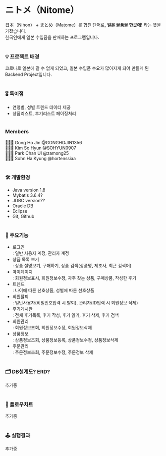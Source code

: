 <h1>ニトメ（Nitome）</h1>
日本（Nihon） + まとめ（Matome）를 합친 단어로, <strong><u>일본 물품을 한곳에!</u></strong> 라는 뜻을 가졌습니다.<br>
한국인에게 일본 수입품을 판매하는 프로그램입니다.<br><br>


### 💡 프로젝트 배경
코로나로 일본에 갈 수 없게 되었고, 일본 수입품 수요가 많아지게 되어 만들게 된 Backend Project입니다.<br><br>

### 🎖 특이점
- 연령별, 성별 트렌드 데이터 제공
- 상품리스트, 후기리스트 페이징처리<br><br>

### Members
🧑🏻‍💻 Gong Ho Jin @GONGHOJIN1356<br>
👩🏻‍💻 Kim So Hyun @SOHYUN0907<br>
🧑🏻‍💻 Park Chan Ul @zamong25<br>
👩🏻‍💻 Sohn Ha Kyung @hortenssiaa<br><br>

### 🛠 개발환경
- Java version 1.8
- Mybatis 3.6.4?
- JDBC version??
- Oracle DB
- Eclipse
- Git, Github<br><br>

### 📌 주요기능
- 로그인<br>
  : 일반 사용자 계정, 관리자 계정
- 상품 목록 보기<br>
  : 상품 설명보기, 구매하기, 상품 검색(상품명, 제조사, 최근 검색어)
- 마이페이지<br>
  : 회원정보표시, 회원정보수정, 자주 찾는 상품, 구매상품, 작성한 후기 
- 트렌드<br>
  : 나이에 따른 선호상품, 성별에 따른 선호상품 
- 회원탈퇴<br>
  : 일반사용자(비밀번호입력 시 탈퇴), 관리자(ID입력 시 회원정보 삭제) 
- 후기게시판<br>
  : 전체 후기목록, 후기 작성, 후기 읽기, 후기 삭제, 후기 검색 
- 회원관리<br>
  : 회원정보조회, 회원정보수정, 회원정보삭제 
- 상품정보<br>
  : 상품정보조회, 상품정보등록, 상품정보수정, 상품정보삭제
- 주문관리<br>
  : 주문정보조회, 주문정보수정, 주문정보 삭제<br><br>

### 🗂 DB설계도? ERD?
추가중<br><br>

### 🔗 플로우차트
추가중<br><br>

### 🕹 실행결과
추가중<br><br>
